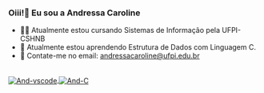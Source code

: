 ### Oiii!👋 Eu sou a Andressa Caroline

- 👩‍💻 Atualmente estou cursando Sistemas de Informação pela UFPI-CSHNB
- 🌱 Atualmente estou aprendendo Estrutura de Dados com Linguagem C.
- 💬 Contate-me no email: andressacaroline@ufpi.edu.br

<div align="center">
  <a href="https://github.com/andressacarolines">
</div>

<div style="display: inline_block"><br>
  <!- <img align="center" alt="And-Js" height="30" width="40" src="https://raw.githubusercontent.com/devicons/devicon/master/icons/javascript/javascript-plain.svg">
  <!-<img align="center" alt="And-HTML" height="30" width="40" src="https://raw.githubusercontent.com/devicons/devicon/master/icons/html5/html5-original.svg">
  <img align="center" alt="And-vscode" height="30" width="40" src="https://cdn.jsdelivr.net/gh/devicons/devicon/icons/vscode/vscode-original.svg">
  <img align="center" alt="And-C" height="30" width="40" src="https://cdn.jsdelivr.net/gh/devicons/devicon/icons/c/c-original.svg" />
  
  </div>
